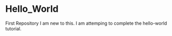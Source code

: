 # Hello_World
First Repository
I am new to this.  I am attemping to complete the hello-world tutorial.
